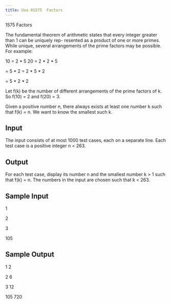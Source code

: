 ```yaml
---
title: Uva 01575  Factors
---
```


1575 Factors

The fundamental theorem of arithmetic states that every integer greater than 1 can be uniquely rep-
resented as a product of one or more primes. While unique, several arrangements of the prime factors
may be possible. For example:

10 = 2 * 5 20 = 2 * 2 * 5

= 5 * 2 = 2 * 5 * 2

= 5 * 2 * 2

Let f(k) be the number of different arrangements of the prime factors of k. So f(10) = 2 and
f(20) = 3.

Given a positive number n, there always exists at least one number k such that f(k) = n. We want
to know the smallest such k.

## Input

The input consists of at most 1000 test cases, each on a separate line. Each test case is a positive
integer n < 263.

## Output

For each test case, display its number n and the smallest number k > 1 such that f(k) = n. The
numbers in the input are chosen such that k < 263.

## Sample Input
<p></p><p>1</p><p></p><p>2</p><p></p><p>3</p><p></p><p>105</p><p></p>

## Sample Output
<p></p><p>1 2</p><p></p><p>2 6</p><p></p><p>3 12</p><p></p><p>105 720</p>